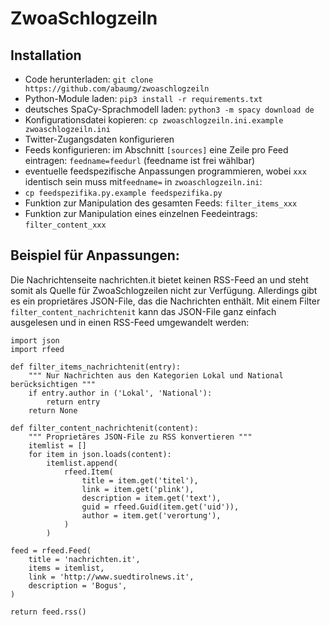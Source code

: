 # ZwoaSchlogzeiln
## Installation
- Code herunterladen: `git clone https://github.com/abaumg/zwoaschlogzeiln`
- Python-Module laden: `pip3 install -r requirements.txt`
- deutsches SpaCy-Sprachmodell laden: `python3 -m spacy download de`
- Konfigurationsdatei kopieren: `cp zwoaschlogzeiln.ini.example zwoaschlogzeiln.ini`
- Twitter-Zugangsdaten konfigurieren
- Feeds konfigurieren: im Abschnitt `[sources]` eine Zeile pro Feed eintragen: `feedname=feedurl` (feedname ist frei wählbar)
- eventuelle feedspezifische Anpassungen programmieren, wobei `xxx` identisch sein muss mit`feedname=` in `zwoaschlogzeiln.ini`:
-  `cp feedspezifika.py.example feedspezifika.py`
- Funktion zur Manipulation des gesamten Feeds: `filter_items_xxx`
- Funktion zur Manipulation eines einzelnen Feedeintrags: `filter_content_xxx`
  
 
## Beispiel für Anpassungen:
Die Nachrichtenseite nachrichten.it bietet keinen RSS-Feed an und steht somit als Quelle für ZwoaSchlogzeilen nicht zur Verfügung. Allerdings gibt es ein proprietäres JSON-File, das die Nachrichten enthält. Mit einem Filter `filter_content_nachrichtenit` kann das JSON-File ganz einfach ausgelesen und in einen RSS-Feed umgewandelt werden:

    import json
    import rfeed
    
    def filter_items_nachrichtenit(entry):
        """ Nur Nachrichten aus den Kategorien Lokal und National berücksichtigen """
        if entry.author in ('Lokal', 'National'):
            return entry
        return None
    
    def filter_content_nachrichtenit(content):
        """ Proprietäres JSON-File zu RSS konvertieren """
        itemlist = []
        for item in json.loads(content):
            itemlist.append(
                rfeed.Item(
                    title = item.get('titel'),
                    link = item.get('plink'),
                    description = item.get('text'),
                    guid = rfeed.Guid(item.get('uid')),
                    author = item.get('verortung'),
                )
            )
  
    feed = rfeed.Feed(
        title = 'nachrichten.it',
        items = itemlist,
        link = 'http://www.suedtirolnews.it',
        description = 'Bogus',
    )
  
    return feed.rss()